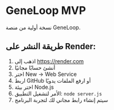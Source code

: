
# GeneLoop MVP

نسخة أولية من منصة GeneLoop.

## طريقة النشر على Render:

1. اذهب إلى https://render.com
2. أنشئ حسابًا مجانيًا
3. اختر New -> Web Service
4. اربط GitHub أو ارفع الملفات يدويًا
5. اختر بيئة Node.js
6. الأمر لتشغيل التطبيق: `node server.js`
7. سيتم إنشاء رابط مجاني لك لتجربة البرنامج
